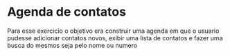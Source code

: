 # Agenda de contatos

Para esse exercicio o objetivo era construir uma agenda em que o usuario pudesse adicionar contatos novos, exibir uma lista de contatos e fazer uma busca do mesmos seja pelo nome ou numero
